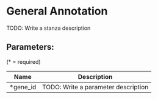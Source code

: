 General Annotation
==================

TODO: Write a stanza description

## Parameters:

(* = required)

| Name     | Description                         |
|----------|-------------------------------------|
| *gene_id | TODO: Write a parameter description |
